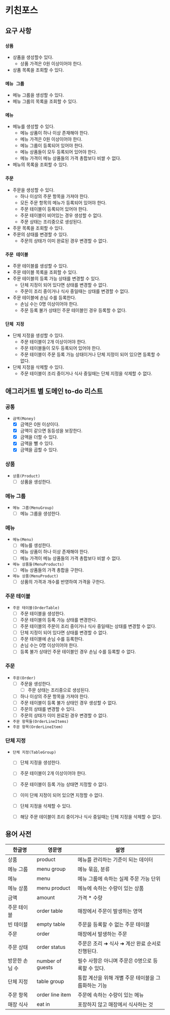 # 키친포스

## 요구 사항

### `상품`
- 상품을 생성할수 있다.
    - 상품 가격은 0원 이상이어야 한다.
- 상품 목록을 조회할 수 있다.
    
### `메뉴 그룹`
- 메뉴 그룹을 생성할 수 있다.
- 메뉴 그룹의 목록을 조회할 수 있다.
 
### `메뉴`
- 메뉴를 생성할 수 있다.
    - 메뉴 상품이 하나 이상 존재해야 한다.
    - 메뉴 가격은 0원 이상이어야 한다.
    - 메뉴 그룹이 등록되어 있어야 한다.
    - 메뉴 상품들이 모두 등록되어 있어야 한다.
    - 메뉴 가격이 메뉴 상품들의 가격 총합보다 비쌀 수 없다. 
- 메뉴의 목록을 조회할 수 있다.

### `주문`
- 주문을 생성할 수 있다.
    - 하나 이상의 주문 항목을 가져야 한다.
    - 모든 주문 항목의 메뉴가 등록되어 있어야 한다. 
    - 주문 테이블이 등록되어 있어야 한다.
    - 주문 테이블이 비어있는 경우 생성할 수 없다.
    - 주문 상태는 조리중으로 생성된다.
- 주문 목록을 조회할 수 있다.
- 주문의 상태를 변경할 수 있다.
    - 주문의 상태가 이미 완료된 경우 변경할 수 없다.
     
### `주문 테이블`
- 주문 테이블를 생성할 수 있다.
- 주문 테이블 목록을 조회할 수 있다.
- 주문 테이블의 등록 가능 상태를 변경할 수 있다.
    - 단체 지정이 되어 있다면 상태를 변경할 수 없다.
    - 주문이 조리 중이거나 식사 중일때는 상태를 변경할 수 없다.
- 주문 테이블에 손님 수를 등록한다.
    - 손님 수는 0명 이상이어야 한다.
    - 주문 등록 불가 상태인 주문 테이블인 경우 등록할 수 없다. 

### `단체 지정`  
- 단체 지정을 생성할 수 있다.
    - 주문 테이블이 2개 이상이어야 한다.
    - 주문 테이블들이 모두 등록되어 있어야 한다.
    - 주문 테이블이 주문 등록 가능 상태이거나 단체 지정이 되어 있으면 등록할 수 없다. 
- 단체 지정을 삭제할 수 있다.  
    - 주문 테이블이 조리 중이거나 식사 중일때는 단체 지정을 삭제할 수 없다. 

## 애그리거트 별 도메인 to-do 리스트

### 공통
- `금액(Money)`
    - [X] 금액은 0원 이상이다.
    - [X] 금액이 같으면 동등성을 보장한다.
    - [X] 금액을 더할 수 있다.
    - [X] 금액을 뺄 수 있다.
    - [X] 금액을 곱할 수 있다.

### 상품
- `상품(Product)`
    - [ ] 상품을 생성한다.

### 메뉴 그룹
- `메뉴 그룹(MenuGroup)`
    - [ ] 메뉴 그룹을 생성한다.
    
### 메뉴    
- `메뉴(Menu)`
    - [ ] 메뉴를 생성한다.
    - [ ] 메뉴 상품이 하나 이상 존재해야 한다.
    - [ ] 메뉴 가격이 메뉴 상품들의 가격 총합보다 비쌀 수 없다.
- `메뉴 상품들(MenuProducts)`
    - [ ] 메뉴 상품들의 가격 총합을 구한다.
- `메뉴 상품(MenuProduct)`
    - [ ] 상품의 가격과 개수를 반영하여 가격을 구한다.

### 주문 테이블
- `주문 테이블(OrderTable)`
    - [ ] 주문 테이블을 생성한다.
    - [ ] 주문 테이블의 등록 가능 상태를 변경한다.
    - [ ] 주문 테이블의 주문이 조리 중이거나 식사 중일때는 상태를 변경할 수 없다.
    - [ ] 단체 지정이 되어 있다면 상태를 변경할 수 없다.
    - [ ] 주문 테이블에 손님 수를 등록한다.
    - [ ] 손님 수는 0명 이상이어야 한다.
    - [ ] 등록 불가 상태인 주문 테이블인 경우 손님 수를 등록할 수 없다.
    
### 주문
- `주문(Order)`
    - [ ] 주문을 생성한다.
        - [ ] 주문 상태는 조리중으로 생성된다.
    - [ ] 하나 이상의 주문 항목을 가져야 한다. 
    - [ ] 주문 테이블이 등록 불가 상태인 경우 생성할 수 없다.
    - [ ] 주문의 상태를 변경할 수 있다.
    - [ ] 주문의 상태가 이미 완료된 경우 변경할 수 없다.
- `주문 항목들(OrderLineItems)`
- `주문 항목(OrderLineItem)`

### 단체 지정    
- `단체 지정(TableGroup)`
    - [ ] 단체 지정을 생성한다.
    - [ ] 주문 테이블이 2개 이상이어야 한다.
    - [ ] 주문 테이블이 등록 가능 상태면 지정할 수 없다.
    - [ ] 이미 단체 지정이 되어 있으면 지정할 수 없다. 
    - [ ] 단체 지정을 삭제할 수 있다.  
    - [ ] 해당 주문 테이블이 조리 중이거나 식사 중일때는 단체 지정을 삭제할 수 없다. 

    
## 용어 사전

| 한글명 | 영문명 | 설명 |
| --- | --- | --- |
| 상품 | product | 메뉴를 관리하는 기준이 되는 데이터 |
| 메뉴 그룹 | menu group | 메뉴 묶음, 분류 |
| 메뉴 | menu | 메뉴 그룹에 속하는 실제 주문 가능 단위 |
| 메뉴 상품 | menu product | 메뉴에 속하는 수량이 있는 상품 |
| 금액 | amount | 가격 * 수량 |
| 주문 테이블 | order table | 매장에서 주문이 발생하는 영역 |
| 빈 테이블 | empty table | 주문을 등록할 수 없는 주문 테이블 |
| 주문 | order | 매장에서 발생하는 주문 |
| 주문 상태 | order status | 주문은 조리 ➜ 식사 ➜ 계산 완료 순서로 진행된다. |
| 방문한 손님 수 | number of guests | 필수 사항은 아니며 주문은 0명으로 등록할 수 있다. |
| 단체 지정 | table group | 통합 계산을 위해 개별 주문 테이블을 그룹화하는 기능 |
| 주문 항목 | order line item | 주문에 속하는 수량이 있는 메뉴 |
| 매장 식사 | eat in | 포장하지 않고 매장에서 식사하는 것 |
